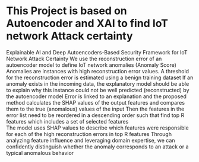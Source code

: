 # This Project is based on Autoencoder and XAI to find IoT network Attack certainty
Explainable AI and Deep Autoencoders-Based Security Framework for IoT Network Attack Certainty
We use the reconstruction error of an autoencoder model to define IoT network anomalies (Anomaly Score)
Anomalies are instances with high reconstruction error values.
A threshold for the reconstruction error is estimated using a benign training dataset 
If an anomaly exists in the incoming data, the explanatory model should be able to explain why this instance could not be well predicted (reconstructed) by the autoencoder model
Error is linked to an explanation and the proposed method calculates the SHAP values of the output features and compares them to the true (anomalous) values of the input
Then the features in the error list need to be reordered in a descending order such that find top R features which includes a set of selected features  
The model uses SHAP values to describe which features were responsible for each of the high reconstruction errors in top R features
Through analyzing feature influence and leveraging domain expertise, we can confidently distinguish whether the anomaly corresponds to an attack or a typical anomalous behavior
